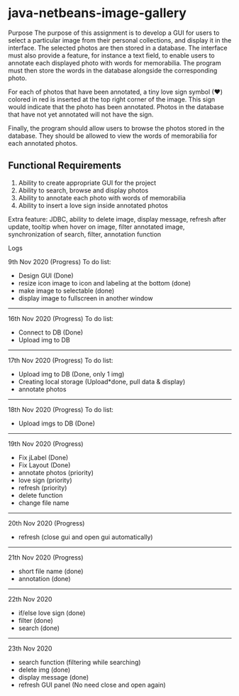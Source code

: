 # java-netbeans-image-gallery

Purpose
The purpose of this assignment is to develop a GUI for users to select a particular image from their personal collections, and display it in the interface. The selected photos are then stored in a database. The interface must also provide a feature, for instance a text field, to enable users to annotate each displayed photo with words for memorabilia. The program must then store the words in the database alongside the corresponding photo.

For each of photos that have been annotated, a tiny love sign symbol (♥) colored in red is inserted at the top right corner of the image. This sign would indicate that the photo has been annotated. Photos in the database that have not yet annotated will not have the sign.

Finally, the program should allow users to browse the photos stored in the database. They should be allowed to view the words of memorabilia for each annotated photos. 

Functional Requirements
----------------------------------------------------------------------
1. Ability to create appropriate GUI for the project 
2. Ability to search, browse and display photos 
3. Ability to annotate each photo with words of memorabilia 
4. Ability to insert a love sign inside annotated photos 

Extra feature: JDBC, ability to delete image, display message, refresh after update, tooltip when hover on image, filter annotated image, synchronization of search, filter, annotation function

Logs

9th Nov 2020 (Progress)
To do list:
- Design GUI (Done)
- resize icon image to icon and labeling at the bottom (done)
- make image to selectable (done)
- display image to fullscreen in another window
------------------------------------------------
16th Nov 2020 (Progress)
To do list:
- Connect to DB (Done)
- Upload img to DB
------------------------------------------------
17th Nov 2020 (Progress)
To do list: 
- Upload img to DB (Done, only 1 img)
- Creating local storage (Upload*done, pull data & display)
- annotate photos
------------------------------------------------
18th Nov 2020 (Progress)
To do list: 
- Upload imgs to DB (Done)
------------------------------------------------
19th Nov 2020 (Progress)
- Fix jLabel (Done)
- Fix Layout (Done)
- annotate photos (priority)
- love sign (priority)
- refresh (priority) 
- delete function 
- change file name
------------------------------------------------
20th Nov 2020 (Progress)
- refresh (close gui and open gui automatically)
------------------------------------------------
21th Nov 2020 (Progress)
- short file name (done)
- annotation (done)
------------------------------------------------
22th Nov 2020
- if/else love sign (done)
- filter (done)
- search (done)
------------------------------------------------
23th Nov 2020
- search function (filtering while searching)
- delete img (done)
- display message (done)
- refresh GUI panel (No need close and open again)
